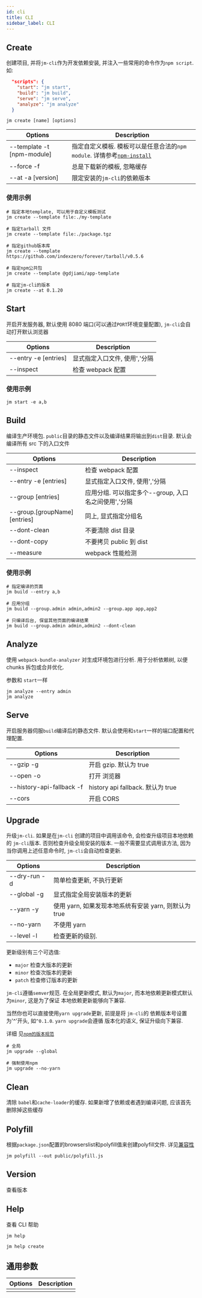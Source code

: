 ```yaml
---
id: cli
title: CLI
sidebar_label: CLI
---
```


## Create

创建项目, 并将`jm-cli`作为开发依赖安装, 并注入一些常用的命令作为`npm script`. 如:

```json
  "scripts": {
    "start": "jm start",
    "build": "jm build",
    "serve": "jm serve",
    "analyze": "jm analyze"
  }
```

```shell
jm create [name] [options]

```

| Options                    | Description                                                                                                   |
| -------------------------- | ------------------------------------------------------------------------------------------------------------- |
| --template -t [npm-module] | 指定自定义模板. 模板可以是任意合法的`npm module`. 详情参考[`npm-install`](https://docs.npmjs.com/cli/install) |
| --force -f                 | 总是下载新的模板, 忽略缓存                                                                                    |
| --at -a [version]          | 限定安装的`jm-cli`的依赖版本                                                                                  |

### 使用示例

```shell
# 指定本地template, 可以用于自定义模板测试
jm create --template file:./my-template

# 指定tarball 文件
jm create --template file:./package.tgz

# 指定github版本库
jm create --template https://github.com/indexzero/forever/tarball/v0.5.6

# 指定npm公共包
jm create --template @gdjiami/app-template

# 指定jm-cli的版本
jm create --at 0.1.20
```

## Start

开启开发服务器, 默认使用 8080 端口(可以通过`PORT`环境变量配置), `jm-cli`会自动打开默认浏览器

| Options              | Description                   |
| -------------------- | ----------------------------- |
| --entry -e [entries] | 显式指定入口文件, 使用','分隔 |
| --inspect            | 检查 webpack 配置             |

### 使用示例

```shell
jm start -e a,b
```

## Build

编译生产环境包. `public`目录的静态文件以及编译结果将输出到`dist`目录. 默认会编译所有 src 下的入口文件

| Options                      | Description                                          |
| ---------------------------- | ---------------------------------------------------- |
| --inspect                    | 检查 webpack 配置                                    |
| --entry -e [entries]         | 显式指定入口文件, 使用','分隔                        |
| --group [entries]            | 应用分组. 可以指定多个--group, 入口名之间使用','分隔 |
| --group.[groupName][entries] | 同上, 显式指定分组名                                 |
| --dont-clean                 | 不要清除 dist 目录                                   |
| --dont-copy                  | 不要拷贝 public 到 dist                              |
| --measure                    | webpack 性能检测                                     |

### 使用示例

```shell
# 指定编译的页面
jm build --entry a,b

# 应用分组
jm build --group.admin admin,admin2 --group.app app,app2

# 只编译后台, 保留其他页面的编译结果
jm build --group.admin admin,admin2 --dont-clean
```

## Analyze

使用 `webpack-bundle-analyzer` 对生成环境包进行分析. 用于分析依赖树, 以便 chunks 拆包或合并优化.

参数和 `start`一样

```shell
jm analyze --entry admin
jm analyze
```

## Serve

开启服务器伺服`build`编译后的静态文件. 默认会使用和`start`一样的端口配置和代理配置.

| Options                   | Description                       |
| ------------------------- | --------------------------------- |
| --gzip -g                 | 开启 gzip. 默认为 true            |
| --open -o                 | 打开 浏览器                       |
| --history-api-fallback -f | history api fallback. 默认为 true |
| --cors                    | 开启 CORS                         |

## Upgrade

升级`jm-cli`. 如果是在`jm-cli` 创建的项目中调用该命令, 会检查升级项目本地依赖的 `jm-cli`版本.
否则检查升级全局安装的版本. 一般不需要显式调用该方法, 因为当你调用上述任意命令时, `jm-cli`会自动检查更新.

| Options      | Description                                           |
| ------------ | ----------------------------------------------------- |
| --dry-run -d | 简单检查更新, 不执行更新                              |
| --global -g  | 显式指定全局安装版本的更新                            |
| --yarn -y    | 使用 yarn, 如果发现本地系统有安装 yarn, 则默认为 true |
| --no-yarn    | 不使用 yarn                                           |
| --level -l   | 检查更新的级别.                                       |

更新级别有三个可选值:

- `major` 检查大版本的更新
- `minor` 检查次版本的更新
- `patch` 检查修订版本的更新

`jm-cli`遵循`semver`规范. 在全局更新模式, 默认为`major`, 而本地依赖更新模式默认为`minor`, 这是为了保证
本地依赖更新能够向下兼容.

当然你也可以直接使用`yarn upgrade`更新, 前提是将 `jm-cli`的 依赖版本号设置为'^'开头, 如`^0.1.0`. `yarn upgrade`会遵循
版本化的语义, 保证升级向下兼容.

详细 见[`npm的版本规范`](https://docs.npmjs.com/misc/semver)

```shell
# 全局
jm upgrade --global

# 强制使用npm
jm upgrade --no-yarn
```

## Clean

清除 `babel`和`cache-loader`的缓存. 如果新增了依赖或者遇到编译问题, 应该首先删除掉这些缓存

## Polyfill

根据`package.json`配置的browserslist和polyfill值来创建polyfill文件. 详见[兼容性](compatibility.md)

```shell
jm polyfill --out public/polyfill.js
```

## Version

查看版本

## Help

查看 CLI 帮助

```shell
jm help

jm help create

```

## 通用参数

| Options | Description |
| ------- | ----------- |
|         |             |
